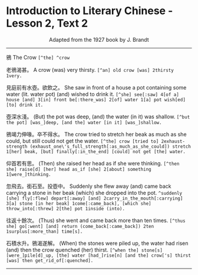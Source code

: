 # Introduction to Literary Chinese - Lesson 2, Text 2

<center>Adapted from the 1927 book by J. Brandt</center>

---

鴉
The Crow
`[^the] ^crow`

老鴉渴甚。
A crow (was) very thirsty.
`[^an] old crow [was] 2thirsty 1very.`

見庭前有水壺。欲飲之。
She saw in front of a house a pot containing some water (lit. water pot) (and) wished to drink it.
`[^she] see[:saw] 4[of a] house [and] 3[in] front be[:there_was] 2[of] water 1[a] pot wish[ed] [to] drink it.`

壺深水淺。
(But) the pot was deep, (and) the water (in it) was shallow.
`[^but the pot] [was_]deep, [and the] water [in it] [was_]shallow.`

鴉竭力伸喙。卒不得水。
The crow tried to stretch her beak as much as she could, but still could not get the water.
`[^the] crow [tried to] 2exhaust-strength (exhaust_one\'s_full_strength[:as_much_as_she_could]) stretch 1[her] beak, [but] finally[:in_the_end] [could] not get [the] water.`

仰首若有思。
(Then) she raised her head as if she were thinking.
`[^then she] raise[d] [her] head as_if [she] 2[about] something 1[were_]thinking.`

忽飛去。銜石至。投壺中。
Suddenly she flew away (and) came back carrying a stone in her beak (which) she dropped into the pot.
`^suddenly [she] fly[:flew] depart[:away] [and] 2carry_in_the_mouth[:carrying] 3[a] stone [in her beak] 1come[:came_back], [which she] throw_into[:threw] 2[the] pot 1inside (into).`

往返十餘次。
(Thus) she went and came back more than ten times.
`[^thus she] go[:went] [and] return (come_back[:came_back]) 2ten 1surplus[:more_than] time[s].
`

石積水升。鴉渴遂解。
(When) the stones were piled up, the water had risen (and) then the crow quenched (her) thirst.
`[^when the] stone[s] [were_]pile[d]_up, [the] water [had_]rise[n] [and the] crow['s] thirst [was] then get_rid_of[:quenched].`

---
